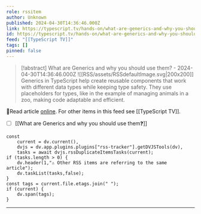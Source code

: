 ```yaml
---
role: rssitem
author: Unknown
published: 2024-04-30T14:36:46.000Z
link: https://typescript.tv/hands-on/what-are-generics-and-why-you-should-use-them/
id: https://typescript.tv/hands-on/what-are-generics-and-why-you-should-use-them/
feed: "[[TypeScript TV]]"
tags: []
pinned: false
---
```


> [!abstract] What are Generics and why you should use them? - 2024-04-30T14:36:46.000Z
> <span class="rss-image">![[RSS/assets/RSSdefaultImage.svg|200x200]]</span> Generics in TypeScript help create reusable components that work with
>                 different data types while keeping type safety. They use placeholders for types,
>                 like in the example of managing animals in a zoo, making code adaptable and
>                 efficient.

🔗Read article [online](https://typescript.tv/hands-on/what-are-generics-and-why-you-should-use-them/). For other items in this feed see [[TypeScript TV]].

- [ ] [[What are Generics and why you should use them❓]]

~~~dataviewjs
const
    current = dv.current(),
	dvjs = dv.app.plugins.plugins["rss-tracker"].getDVJSTools(dv),
	tasks = await dvjs.rssDuplicateItemsTasks(current);
if (tasks.length > 0) {
	dv.header(1,"⚠ Other RSS items are referring to the same article");
    dv.taskList(tasks,false);
}
const tags = current.file.etags.join(" ");
if (current) {
	dv.span(tags);
}
~~~

- - -
